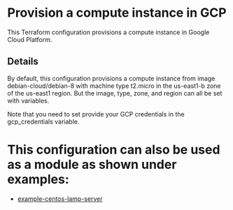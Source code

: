 # Provision a compute instance in GCP
This Terraform configuration provisions a compute instance in Google Cloud Platform.

## Details
By default, this configuration provisions a compute instance from image debian-cloud/debian-8 with machine type t2.micro in the us-east1-b zone of the us-east1 region. But the image, type, zone, and region can all be set with variables.

Note that you need to set provide your GCP credentials in the gcp_credentials variable.

# This configuration can also be used as a module as shown under examples:
- [example-centos-lamp-server](examples/example-centos-lamp-server/)
